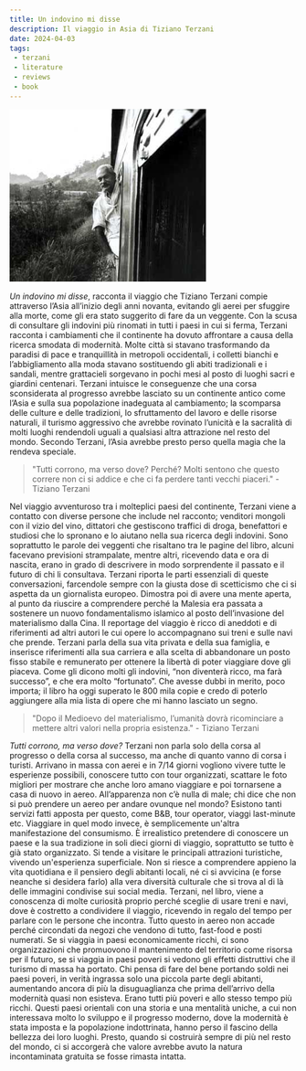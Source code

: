 ```yaml
---
title: Un indovino mi disse
description: Il viaggio in Asia di Tiziano Terzani
date: 2024-04-03
tags:
 - terzani
 - literature
 - reviews
 - book
---
```


![terzani](/assets/img/terzani.jpg "Tiziano Terzani")

_Un indovino mi disse_, racconta il viaggio che Tiziano Terzani compie attraverso l’Asia all’inizio degli anni novanta, evitando gli aerei per sfuggire alla morte, come gli era stato suggerito di fare da un veggente. Con la scusa di consultare gli indovini più rinomati in tutti i paesi in cui si ferma, Terzani racconta i cambiamenti che il continente ha dovuto affrontare a causa della ricerca smodata di modernità. Molte città si stavano trasformando da paradisi di pace e tranquillità in metropoli occidentali, i colletti bianchi e l’abbigliamento alla moda stavano sostituendo gli abiti tradizionali e i sandali, mentre grattacieli sorgevano in pochi mesi al posto di luoghi sacri e giardini centenari. Terzani intuisce le conseguenze che una corsa sconsiderata al progresso avrebbe lasciato su un continente antico come l’Asia e sulla sua popolazione inadeguata al cambiamento; la scomparsa delle culture e delle tradizioni, lo sfruttamento del lavoro e delle risorse naturali, il turismo aggressivo che avrebbe rovinato l’unicità e la sacralità di molti luoghi rendendoli uguali a qualsiasi altra attrazione nel resto del mondo. Secondo Terzani, l’Asia avrebbe presto perso quella magia che la rendeva speciale.
> "Tutti corrono, ma verso dove? Perché? Molti sentono che questo correre non ci si addice e che ci fa perdere tanti vecchi piaceri." - Tiziano Terzani

Nel viaggio avventuroso tra i molteplici paesi del continente, Terzani viene a contatto con diverse persone che include nel racconto; venditori mongoli con il vizio del vino, dittatori che gestiscono traffici di droga, benefattori e studiosi che lo spronano e lo aiutano nella sua ricerca degli indovini. Sono soprattutto le parole dei veggenti che risaltano tra le pagine del libro, alcuni facevano previsioni strampalate, mentre altri, ricevendo data e ora di nascita, erano in grado di descrivere in modo sorprendente il passato e il futuro di chi li consultava. Terzani riporta le parti essenziali di queste conversazioni, farcendole sempre con la giusta dose di scetticismo che ci si aspetta da un giornalista europeo. Dimostra poi di avere una mente aperta, al punto da riuscire a comprendere perché la Malesia era passata a sostenere un nuovo fondamentalismo islamico al posto dell’invasione del materialismo dalla Cina. Il reportage del viaggio è ricco di aneddoti e di riferimenti ad altri autori le cui opere lo accompagnano sui treni e sulle navi che prende. Terzani parla della sua vita privata e della sua famiglia, e inserisce riferimenti alla sua carriera e alla scelta di abbandonare un posto fisso stabile e remunerato per ottenere la libertà di poter viaggiare dove gli piaceva. Come gli dicono molti gli indovini, “non diventerà ricco, ma farà successo”, e che era molto “fortunato”. Che avesse dubbi in merito, poco importa; il libro ha oggi superato le 800 mila copie e credo di poterlo aggiungere alla mia lista di opere che mi hanno lasciato un segno.
> "Dopo il Medioevo del materialismo, l’umanità dovrà ricominciare a mettere altri valori nella propria esistenza." - Tiziano Terzani

*Tutti corrono, ma verso dove?* Terzani non parla solo della corsa al progresso o della corsa al successo, ma anche di quanto vanno di corsa i turisti. Arrivano in massa con aerei e in 7/14 giorni vogliono vivere tutte le esperienze possibili, conoscere tutto con tour organizzati, scattare le foto migliori per mostrare che anche loro amano viaggiare e poi tornarsene a casa di nuovo in aereo. All’apparenza non c’è nulla di male; chi dice che non si può prendere un aereo per andare ovunque nel mondo? Esistono tanti servizi fatti apposta per questo, come B&B, tour operator, viaggi last-minute etc. Viaggiare in quel modo invece, è semplicemente un'altra manifestazione del consumismo. È irrealistico pretendere di conoscere un paese e la sua tradizione in soli dieci giorni di viaggio, soprattutto se tutto è già stato organizzato. Si tende a visitare le principali attrazioni turistiche, vivendo un'esperienza superficiale. Non si riesce a comprendere appieno la vita quotidiana e il pensiero degli abitanti locali, né ci si avvicina (e forse neanche si desidera farlo) alla vera diversità culturale che si trova al di là delle immagini condivise sui social media. Terzani, nel libro, viene a conoscenza di molte curiosità proprio perché sceglie di usare treni e navi, dove è costretto a condividere il viaggio, ricevendo in regalo del tempo per parlare con le persone che incontra. Tutto questo in aereo non accade perché circondati da negozi che vendono di tutto, fast-food e posti numerati. 
Se si viaggia in paesi economicamente ricchi, ci sono organizzazioni che promuovono il mantenimento del territorio come risorsa per il futuro, se si viaggia in paesi poveri si vedono gli effetti distruttivi che il turismo di massa ha portato. Chi pensa di fare del bene portando soldi nei paesi poveri, in verità ingrassa solo una piccola parte degli abitanti, aumentando ancora di più la disuguaglianza che prima dell’arrivo della modernità quasi non esisteva. Erano tutti più poveri e allo stesso tempo più ricchi. Questi paesi orientali con una storia e una mentalità uniche, a cui non interessava molto lo sviluppo e il progresso moderno, dove la modernità è stata imposta e la popolazione indottrinata, hanno perso il fascino della bellezza dei loro luoghi. Presto, quando si costruirà sempre di più nel resto del mondo, ci si accorgerà che valore avrebbe avuto la natura incontaminata gratuita se fosse rimasta intatta.